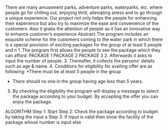 There are many amusement parks, adventure parks, waterparks, etc. where people go for chilling out, enjoying thrill, alleviating stress and to go through a unique experience. Our project not only helps the people for enhancing their experience but also try to maximize the ease and convenience of the customers. Also it grabs the attention of people as it has an innovative way to enhance customer’s experience
Abstract
The program includes an exquisite scheme for the customers coming to the water park in which there is a special provision of exciting packages for the group of at least 5 people and n
1 .The program first allows the people to see the package which they can afford.
 PACKAGE 1
PACKAGE 2
PACKAGE 3
2. Afterwards it asks to input the number of people.
3. Thereafter, it collects the persons’ details such as age & name.
4. Conditions for eligibility for availing offer are as following:
   *There must be at least 5 people in the group 
 *   There should no one in the group having age less than 5 years.
5. By checking the eligibility the program will display a message to select the package according to your budget.
By accepting the offer you can enjoy the package.

ALGORITHM
Step 1: Start
Step 2: Check the package according to budget by taking the input a
Step 3: If input is valid then show the facility of the package whose number is input
else
